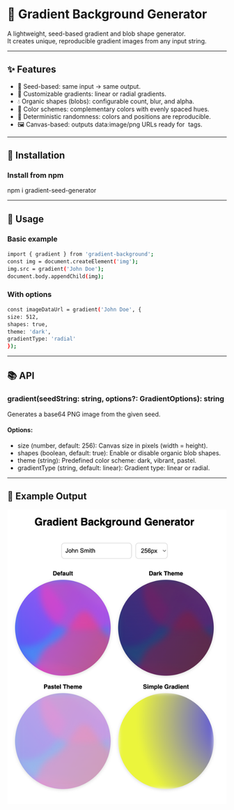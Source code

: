 # 🎨 Gradient Background Generator

A lightweight, seed-based gradient and blob shape generator.  
It creates unique, reproducible gradient images from any input string.

---

## ✨ Features
- 🎯 Seed-based: same input → same output.
- 🌈 Customizable gradients: linear or radial gradients.
- 💧 Organic shapes (blobs): configurable count, blur, and alpha.
- 🎨 Color schemes: complementary colors with evenly spaced hues.
- 🔄 Deterministic randomness: colors and positions are reproducible.
- 🖼 Canvas-based: outputs data:image/png URLs ready for <img> tags.

---

## 🚀 Installation

### Install from npm
npm i gradient-seed-generator

---

## 🔧 Usage

### Basic example

```bash
import { gradient } from 'gradient-background';
const img = document.createElement('img');
img.src = gradient('John Doe');
document.body.appendChild(img);
```

### With options
```bash
const imageDataUrl = gradient('John Doe', {
size: 512,
shapes: true,
theme: 'dark',
gradientType: 'radial'
});
```
---

## 📚 API

### gradient(seedString: string, options?: GradientOptions): string
Generates a base64 PNG image from the given seed.

#### Options:
- size (number, default: 256): Canvas size in pixels (width = height).
- shapes (boolean, default: true): Enable or disable organic blob shapes.
- theme (string): Predefined color scheme: dark, vibrant, pastel.
- gradientType (string, default: linear): Gradient type: linear or radial.

---

## 🎨 Example Output

![Example](https://raw.githubusercontent.com/yatomilkina/gradient-background/main/example/img.png)

